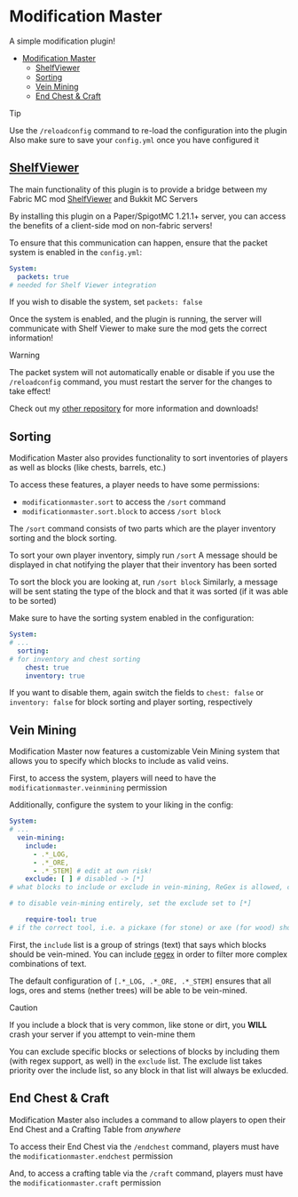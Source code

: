 # Modification Master

A simple modification plugin!

<!-- TOC -->
* [Modification Master](#modification-master)
  * [ShelfViewer](#shelfviewer)
  * [Sorting](#sorting)
  * [Vein Mining](#vein-mining)
  * [End Chest & Craft](#end-chest--craft)
<!-- TOC -->

> [!TIP]
> Use the `/reloadconfig` command to re-load the configuration into the plugin
> Also make sure to save your `config.yml` once you have configured it

## [ShelfViewer](https://github.com/Setloth/ShelfViewer)
The main functionality of this plugin is to provide a bridge between my Fabric MC mod [ShelfViewer](https://github.com/Setloth/ShelfViewer) and Bukkit MC Servers

By installing this plugin on a Paper/SpigotMC 1.21.1+ server, you can access the benefits of a client-side mod on non-fabric servers!

To ensure that this communication can happen, ensure that the packet system is enabled in the `config.yml`:

```yml
System:
  packets: true
# needed for Shelf Viewer integration
```

If you wish to disable the system, set `packets: false`

Once the system is enabled, and the plugin is running, the server will communicate with Shelf Viewer to make sure the mod gets the correct information!

> [!WARNING]
> The packet system will not automatically enable or disable if you use the `/reloadconfig` command, you must restart the server for the changes to take effect!

Check out my [other repository](https://github.com/Setloth/ShelfViewer) for more information and downloads!

## Sorting
Modification Master also provides functionality to sort inventories of players as well as blocks (like chests, barrels, etc.)

To access these features, a player needs to have some permissions:
- `modificationmaster.sort` to access the `/sort` command
- `modificationmaster.sort.block` to access `/sort block`

The `/sort` command consists of two parts which are the player inventory sorting and the block sorting.

To sort your own player inventory, simply run `/sort`
A message should be displayed in chat notifying the player that their inventory has been sorted

To sort the block you are looking at, run `/sort block`
Similarly, a message will be sent stating the type of the block and that it was sorted (if it was able to be sorted)

Make sure to have the sorting system enabled in the configuration:

```yml
System:
# ...
  sorting:
# for inventory and chest sorting
    chest: true
    inventory: true
```

If you want to disable them, again switch the fields to `chest: false` or `inventory: false` for block sorting and player sorting, respectively

## Vein Mining
Modification Master now features a customizable Vein Mining system that allows you to specify which blocks to include as valid veins.

First, to access the system, players will need to have the `modificationmaster.veinmining` permission

Additionally, configure the system to your liking in the config:

```yml
System:
# ...
  vein-mining:
    include:
      - .*_LOG,
      - .*_ORE,
      - .*_STEM] # edit at own risk!
    exclude: [ ] # disabled -> [*]
# what blocks to include or exclude in vein-mining, ReGex is allowed, case-insensitive!

# to disable vein-mining entirely, set the exclude set to [*]

    require-tool: true
# if the correct tool, i.e. a pickaxe (for stone) or axe (for wood) should be required for vein-mining
```

First, the `include` list is a group of strings (text) that says which blocks should be vein-mined.
You can include [regex](https://en.wikipedia.org/wiki/Regular_expression) in order to filter more complex combinations of text.

The default configuration of `[.*_LOG, .*_ORE, .*_STEM]` ensures that all logs, ores and stems (nether trees) will be able to be vein-mined. 

> [!CAUTION]
> If you include a block that is very common, like stone or dirt, you **WILL** crash your server if you attempt to vein-mine them

You can exclude specific blocks or selections of blocks by including them (with regex support, as well) in the `exclude` list.
The exclude list takes priority over the include list, so any block in that list will always be exlucded.

## End Chest & Craft
Modification Master also includes a command to allow players to open their End Chest and a Crafting Table from *anywhere*

To access their End Chest via the `/endchest` command, players must have the `modificationmaster.endchest` permission

And, to access a crafting table via the `/craft` command, players must have the `modificationmaster.craft` permission
